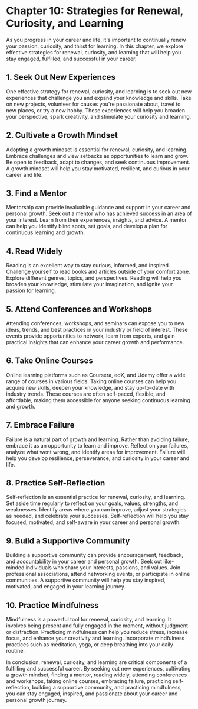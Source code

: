 Chapter 10: Strategies for Renewal, Curiosity, and Learning
===========================================================

As you progress in your career and life, it's important to continually renew your passion, curiosity, and thirst for learning. In this chapter, we explore effective strategies for renewal, curiosity, and learning that will help you stay engaged, fulfilled, and successful in your career.

**1. Seek Out New Experiences**
-------------------------------

One effective strategy for renewal, curiosity, and learning is to seek out new experiences that challenge you and expand your knowledge and skills. Take on new projects, volunteer for causes you're passionate about, travel to new places, or try a new hobby. These experiences will help you broaden your perspective, spark creativity, and stimulate your curiosity and learning.

**2. Cultivate a Growth Mindset**
---------------------------------

Adopting a growth mindset is essential for renewal, curiosity, and learning. Embrace challenges and view setbacks as opportunities to learn and grow. Be open to feedback, adapt to changes, and seek continuous improvement. A growth mindset will help you stay motivated, resilient, and curious in your career and life.

**3. Find a Mentor**
--------------------

Mentorship can provide invaluable guidance and support in your career and personal growth. Seek out a mentor who has achieved success in an area of your interest. Learn from their experiences, insights, and advice. A mentor can help you identify blind spots, set goals, and develop a plan for continuous learning and growth.

**4. Read Widely**
------------------

Reading is an excellent way to stay curious, informed, and inspired. Challenge yourself to read books and articles outside of your comfort zone. Explore different genres, topics, and perspectives. Reading will help you broaden your knowledge, stimulate your imagination, and ignite your passion for learning.

**5. Attend Conferences and Workshops**
---------------------------------------

Attending conferences, workshops, and seminars can expose you to new ideas, trends, and best practices in your industry or field of interest. These events provide opportunities to network, learn from experts, and gain practical insights that can enhance your career growth and performance.

**6. Take Online Courses**
--------------------------

Online learning platforms such as Coursera, edX, and Udemy offer a wide range of courses in various fields. Taking online courses can help you acquire new skills, deepen your knowledge, and stay up-to-date with industry trends. These courses are often self-paced, flexible, and affordable, making them accessible for anyone seeking continuous learning and growth.

**7. Embrace Failure**
----------------------

Failure is a natural part of growth and learning. Rather than avoiding failure, embrace it as an opportunity to learn and improve. Reflect on your failures, analyze what went wrong, and identify areas for improvement. Failure will help you develop resilience, perseverance, and curiosity in your career and life.

**8. Practice Self-Reflection**
-------------------------------

Self-reflection is an essential practice for renewal, curiosity, and learning. Set aside time regularly to reflect on your goals, values, strengths, and weaknesses. Identify areas where you can improve, adjust your strategies as needed, and celebrate your successes. Self-reflection will help you stay focused, motivated, and self-aware in your career and personal growth.

**9. Build a Supportive Community**
-----------------------------------

Building a supportive community can provide encouragement, feedback, and accountability in your career and personal growth. Seek out like-minded individuals who share your interests, passions, and values. Join professional associations, attend networking events, or participate in online communities. A supportive community will help you stay inspired, motivated, and engaged in your learning journey.

**10. Practice Mindfulness**
----------------------------

Mindfulness is a powerful tool for renewal, curiosity, and learning. It involves being present and fully engaged in the moment, without judgment or distraction. Practicing mindfulness can help you reduce stress, increase focus, and enhance your creativity and learning. Incorporate mindfulness practices such as meditation, yoga, or deep breathing into your daily routine.

In conclusion, renewal, curiosity, and learning are critical components of a fulfilling and successful career. By seeking out new experiences, cultivating a growth mindset, finding a mentor, reading widely, attending conferences and workshops, taking online courses, embracing failure, practicing self-reflection, building a supportive community, and practicing mindfulness, you can stay engaged, inspired, and passionate about your career and personal growth journey.
